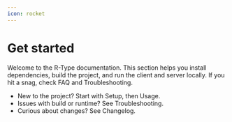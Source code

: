 ```yaml
---
icon: rocket
---
```


# Get started

Welcome to the R-Type documentation. This section helps you install dependencies, build the project, and run the client and server locally. If you hit a snag, check FAQ and Troubleshooting.

- New to the project? Start with Setup, then Usage.
- Issues with build or runtime? See Troubleshooting.
- Curious about changes? See Changelog.
